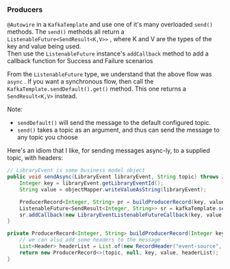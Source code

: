 ### Producers

`@Autowire` in a `KafkaTemplate` and use one of it's many overloaded `send()` methods. 
The `send()` methods all return a `ListenableFuture<SendResult<K,V>>` , where K and V are the types of the key and value being used.  
Then use the `ListenableFuture` instance's `addCallback` method to add a callback function for Success and Failure scenarios

From the `ListenableFuture` type, we understand that the above flow was `async` . If you want a synchronous flow, then call the `KafkaTemplate.sendDefault().get()` method. This one returns a `SendResult<K,V>` instead.

Note: 

- `sendDefault()` will send the message to the default configured topic.
- `send()` takes a topic as an argument, and thus can send the message to any topic you choose

Here's an idiom that I like, for sending messages async-ly, to a supplied topic, with headers:

```java
// LibraryEvent is some business model object
public void sendAsync(LibraryEvent libraryEvent, String topic) throws JsonProcessingException {
    Integer key = libraryEvent.getLibraryEventId();
    String value = objectMapper.writeValueAsString(libraryEvent);

    ProducerRecord<Integer, String> pr = buildProducerRecord(key, value, topic);
    ListenableFuture<SendResult<Integer, String>> sr = kafkaTemplate.send(pr);
    sr.addCallback(new LibraryEventListenableFutureCallback(key, value));
}

private ProducerRecord<Integer, String> buildProducerRecord(Integer key, String value, String topic) {
    // we can also add some headers to the message
    List<Header> headerList = List.of(new RecordHeader("event-source", "scanner".getBytes()));
    return new ProducerRecord<>(topic, null, key, value, headerList);
}
```